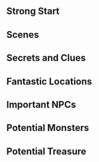 ## Strong Start  


## Scenes  


## Secrets and Clues  


## Fantastic Locations  


## Important NPCs  


## Potential Monsters  


## Potential Treasure  
